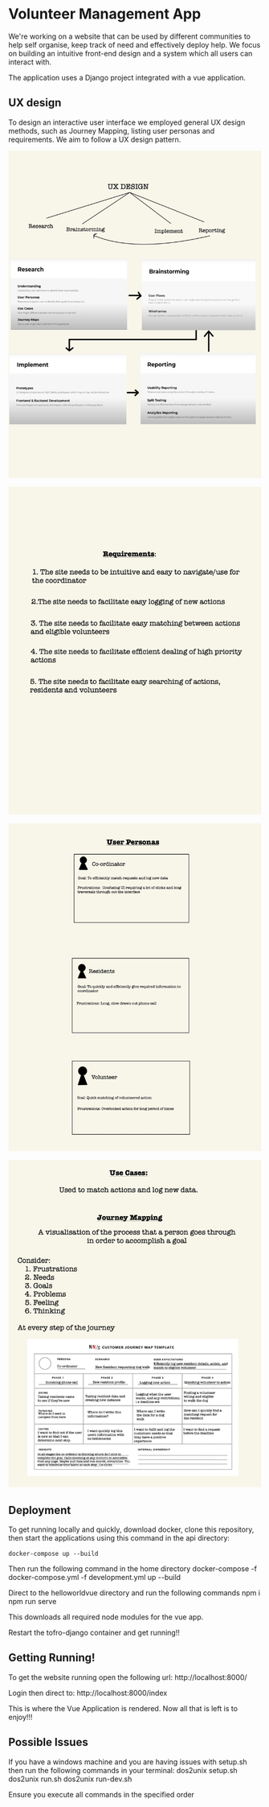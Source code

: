 # Volunteer Management App

We're working on a website that can be used by different communities to help self organise, keep track of need and effectively deploy help. We focus on building an intuitive front-end design and a system which all users can interact with.

The application uses a Django project integrated with a vue application.

## UX design
To design an interactive user interface we employed general UX design methods, such as Journey Mapping, listing user personas and requirements. We aim to follow a UX design pattern.

![My Image](images/image1.jpg)

![My Image](images/image2.jpg)

![My Image](images/image3.jpg)

![My Image](images/image4.jpg)

## Deployment

To get running locally and quickly, download docker, clone this repository, then start the applications using this command in the api directory:

    docker-compose up --build

Then run the following command in the home directory
    docker-compose -f docker-compose.yml -f development.yml up --build

Direct to the helloworldvue directory and run the following commands
    npm i
    npm run serve

This downloads all required node modules for the vue app.

Restart the tofro-django container and get running!!

## Getting Running!

To get the website running open the following url:
    http://localhost:8000/

Login then direct to:
    http://localhost:8000/index

This is where the Vue Application is rendered. Now all that is left is to enjoy!!!

## Possible Issues
If you have a windows machine and you are having issues with setup.sh then run the following commands in your terminal:
    dos2unix setup.sh
    dos2unix run.sh
    dos2unix run-dev.sh

Ensure you execute all commands in the specified order